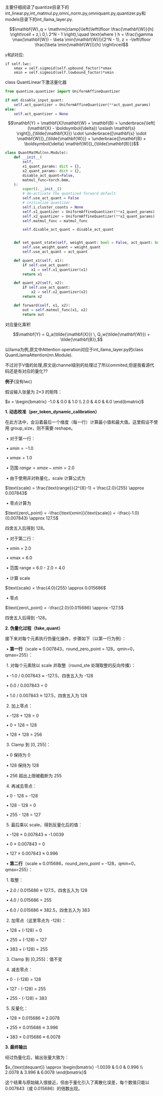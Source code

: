 

主要仔细阅读了quantize目录下的int_linear.py,int_matmul.py,omni_norm.py,omniquant.py,quantizer.py和models目录下的int_llama_layer.py.



$$\mathbf{W}_q = \mathrm{clamp}\left(\left\lfloor \frac{\mathbf{W}}{h} \right\rceil + z,\ 0,\ 2^N - 1 \right),\quad \text{where } h = \frac{\gamma \max(\mathbf{W}) - \beta \min(\mathbf{W})}{2^N - 1}, z = -\left\lfloor \frac{\beta \min(\mathbf{W})}{h} \right\rceil$$

$\gamma$和$\beta$对应:

```
if self.lwc:
    xmax = self.sigmoid(self.upbound_factor)*xmax
    xmin = self.sigmoid(self.lowbound_factor)*xmin
```







class QuantLinear下激活量化器

```python
from quantize.quantizer import UniformAffineQuantizer

if not disable_input_quant:
    self.act_quantizer = UniformAffineQuantizer(**act_quant_params)
else:
    self.act_quantizer = None
```



$$\mathbf{Y} = \mathbf{X}\mathbf{W} + \mathbf{B} 
= \underbrace{\left[ (\mathbf{X} - \boldsymbol{\delta}) \oslash \mathbf{s} \right]}_{\tilde{\mathbf{X}}}
\cdot 
\underbrace{[\mathbf{s} \odot \mathbf{W}]}_{\tilde{\mathbf{W}}}
+
\underbrace{[\mathbf{B} + \boldsymbol{\delta} \mathbf{W}]}_{\tilde{\mathbf{B}}}$$







```python
class QuantMatMul(nn.Module):
    def __init__(
        self,
        x1_quant_params: dict = {},
        x2_quant_params: dict = {},
        disable_act_quant=False,
        matmul_func=torch.bmm,
    ):
        super().__init__()
        # de-activate the quantized forward default
        self.use_act_quant = False
        # initialize quantizer
        self.i_cluster_counts = None
        self.x1_quantizer = UniformAffineQuantizer(**x1_quant_params)
        self.x2_quantizer = UniformAffineQuantizer(**x2_quant_params)
        self.matmul_func = matmul_func

        self.disable_act_quant = disable_act_quant


    def set_quant_state(self, weight_quant: bool = False, act_quant: bool = False):
        self.use_weight_quant = weight_quant
        self.use_act_quant = act_quant

    def quant_x1(self, x1):
        if self.use_act_quant:
            x1 = self.x1_quantizer(x1)
        return x1

    def quant_x2(self, x2):
        if self.use_act_quant:
            x2 = self.x2_quantizer(x2)
        return x2

    def forward(self, x1, x2):
        out = self.matmul_func(x1, x2)
        return out
```

对应量化乘积

$$\mathbf{Y} = Q_a(\tilde{\mathbf{X}}) \, Q_w(\tilde{\mathbf{W}}) + \tilde{\mathbf{B}},$$





以llama为例,原文中Attention operation对应于int_llama_layer.py的class QuantLlamaAttention(nn.Module).

不过对于V值的处理,原文说channel级别的处理过了所以ommited,但是我看源代码还是有对应的量化??















**例子**(没有lwc)



假设输入张量为 2×3 的矩阵：



$x = \begin{bmatrix} -1.0 & 0.0 & 1.0 \\ 2.0 & 4.0 & 6.0 \end{bmatrix}$



**1. 动态校准（per_token_dynamic_calibration）**



在此方法中，会沿着最后一个维度（每一行）计算最小值和最大值。这里假设不使用 group_size，则不需要 reshape。

​	•	对于第一行：

​	•	$xmin = -1.0$

​	•	$xmax = 1.0$

​	•	范围 $range = xmax - xmin = 2.0$

​	•	由于使用非对称量化，scale 计算公式为

$\text{scale} = \frac{\text{range}}{2^{8}-1} = \frac{2.0}{255} \approx 0.007843$

​	•	零点计算为

$\text{zero\_point} = -\frac{\text{xmin}}{\text{scale}} = -\frac{-1.0}{0.007843} \approx 127.5$

四舍五入后得到 128。

​	•	对于第二行：

​	•	xmin = 2.0

​	•	xmax = 6.0

​	•	范围 range = 6.0 - 2.0 = 4.0

​	•	计算 scale

$\text{scale} = \frac{4.0}{255} \approx 0.015686$

​	•	零点

$\text{zero\_point} = -\frac{2.0}{0.015686} \approx -127.5$

四舍五入后得到 -128。



**2. 伪量化过程（fake_quant）**



接下来对每个元素执行伪量化操作，步骤如下（以第一行为例）：

​	•	**第一行**（scale ≈ 0.007843，round_zero_point = 128，qmin=0，qmax=255）：

​	1.	对每个元素除以 scale 并取整（round_ste 处理取整的反向传播）：

​	•	-1.0 / 0.007843 ≈ -127.5，四舍五入为 -128

​	•	0.0 / 0.007843 = 0

​	•	1.0 / 0.007843 ≈ 127.5，四舍五入为 128

​	2.	加上零点：

​	•	-128 + 128 = 0

​	•	0 + 128 = 128

​	•	128 + 128 = 256

​	3.	Clamp 到 [0, 255]：

​	•	0 保持为 0

​	•	128 保持为 128

​	•	256 超出上限被截断为 255

​	4.	再减去零点：

​	•	0 - 128 = -128

​	•	128 - 128 = 0

​	•	255 - 128 = 127

​	5.	最后乘以 scale，得到反量化后的值：

​	•	-128 × 0.007843 ≈ -1.0039

​	•	0 × 0.007843 = 0

​	•	127 × 0.007843 ≈ 0.996

​	•	**第二行**（scale ≈ 0.015686，round_zero_point = -128，qmin=0，qmax=255）：

​	1.	取整：

​	•	2.0 / 0.015686 ≈ 127.5，四舍五入为 128

​	•	4.0 / 0.015686 = 255

​	•	6.0 / 0.015686 ≈ 382.5，四舍五入为 383

​	2.	加零点（这里零点为 -128）：

​	•	128 + (-128) = 0

​	•	255 + (-128) = 127

​	•	383 + (-128) = 255

​	3.	Clamp 到 [0,255]：值不变

​	4.	减去零点：

​	•	0 - (-128) = 128

​	•	127 - (-128) = 255

​	•	255 - (-128) = 383

​	5.	反量化：

​	•	128 × 0.015686 ≈ 2.0078

​	•	255 × 0.015686 ≈ 3.996

​	•	383 × 0.015686 ≈ 6.0078



**3. 最终输出**



经过伪量化后，输出张量大致为：



$x_{\text{dequant}} \approx \begin{bmatrix} -1.0039 & 0.0 & 0.996 \\ 2.0078 & 3.996 & 6.0078 \end{bmatrix}$



这个结果与原始输入很接近，但由于量化引入了离散化误差，每个数值只能以 0.007843（或 0.015686）的倍数出现。